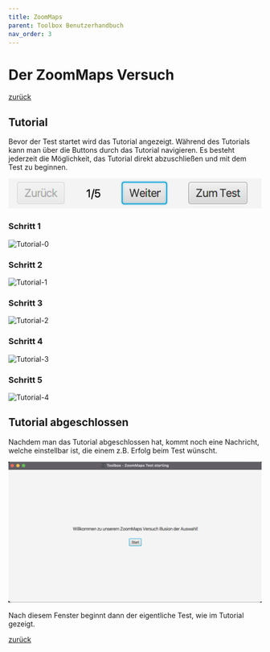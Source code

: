 ```yaml
---
title: ZoomMaps
parent: Toolbox Benutzerhandbuch
nav_order: 3
---
```

# Der ZoomMaps Versuch
[zurück](index.md)
## Tutorial
Bevor der Test startet wird das Tutorial angezeigt. Während des Tutorials kann man über die Buttons durch das Tutorial navigieren. Es besteht jederzeit die Möglichkeit, das Tutorial direkt abzuschließen und mit dem Test zu beginnen.

![ProgressBar-Tutorial](resources/progress.png)

### Schritt 1
![Tutorial-0](https://raw.githubusercontent.com/weichware10/dokumente/main/tutorial/zoommaps/0.png)
### Schritt 2
![Tutorial-1](https://raw.githubusercontent.com/weichware10/dokumente/main/tutorial/zoommaps/1.png)
### Schritt 3
![Tutorial-2](https://raw.githubusercontent.com/weichware10/dokumente/main/tutorial/zoommaps/2.png)
### Schritt 4
![Tutorial-3](https://raw.githubusercontent.com/weichware10/dokumente/main/tutorial/zoommaps/3.png)
### Schritt 5
![Tutorial-4](https://raw.githubusercontent.com/weichware10/dokumente/main/tutorial/zoommaps/4.png)

## Tutorial abgeschlossen
Nachdem man das Tutorial abgeschlossen hat, kommt noch eine Nachricht, welche einstellbar ist, die einem z.B. Erfolg beim Test wünscht.

![PreTest-Screen](resources/zoommaps-pretest.png)

Nach diesem Fenster beginnt dann der eigentliche Test, wie im Tutorial gezeigt.

[zurück](index.md)
